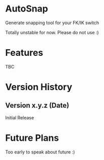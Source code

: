 # AutoSnap
Generate snapping tool for your FK/IK switch

Totally unstable for now. Please do not use :)

# Features
TBC

# Version History

## Version x.y.z (Date)

Initial Release

# Future Plans

Too early to speak about future :)
